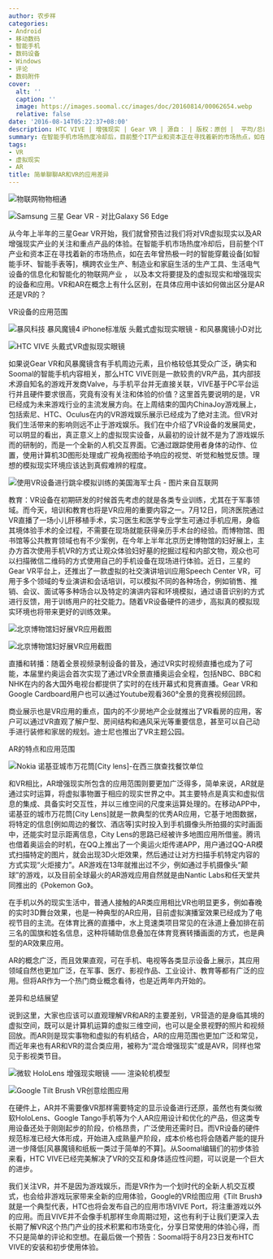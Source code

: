 ```yaml
---
author: 农步祥
categories:
- Android
- 移动数码
- 智能手机
- 数码设备
- Windows
- 评论
- 数码附件
cover:
  alt: ''
  caption: ''
  image: https://images.soomal.cc/images/doc/20160814/00062654.webp
  relative: false
date: '2016-08-14T05:22:37+08:00'
description: HTC VIVE | 增强现实 | Gear VR | 源自： | 版权：原创 |  平均/总评分：08.20/41
summary: 在智能手机市场热度冷却后，目前整个IT产业和资本正在寻找着新的市场热点，如在去年曾热极一时的智能穿戴设备、目前物联网产业、以及本文将要提及的虚拟现实和增强现实的设备和应用。VR和AR在概念上有什么区别，在具体应用中该如何做出区分是AR还是VR的？
tags:
- VR
- 虚拟现实
- AR
title: 简单聊聊AR和VR的应用差异
---
```


![物联网物物相通](https://images.soomal.cc/images/doc/20160629/00061658_01.webp)



![Samsung 三星 Gear VR - 对比Galaxy S6 Edge](https://images.soomal.cc/images/doc/20160402/00059584_01.webp)



从今年上半年的三星Gear VR开始，我们就曾预告过我们将对VR虚拟现实以及AR增强现实产业的关注和重点产品的体验。在智能手机市场热度冷却后，目前整个IT产业和资本正在寻找着新的市场热点，如在去年曾热极一时的智能穿戴设备[如智能手环、智能手表等]，横跨农业生产、制造业和家庭生活的生产工具、生活电气设备的信息化和智能化的物联网产业  ， 
   以及本文将要提及的虚拟现实和增强现实的设备和应用。VR和AR在概念上有什么区别，在具体应用中该如何做出区分是AR还是VR的？



VR设备的应用范围



![暴风科技 暴风魔镜4 iPhone标准版 头戴式虚拟现实眼镜 - 和风暴魔镜小D对比](https://images.soomal.cc/images/doc/20160609/00061191_01.webp)



![HTC VIVE 头戴式VR虚拟现实眼镜](https://images.soomal.cc/images/doc/20160808/00062480_01.webp)



如果说Gear VR和风暴魔镜含有手机周边元素，且价格较低其受众广泛，确实和Soomal的智能手机内容相关，那么HTC VIVE则是一款较贵的VR产品，其内部技术源自知名的游戏开发商Valve，与手机平台并无直接关联，VIVE基于PC平台运行并且硬件要求很高，究竟有没有关注和体验的价值？这里首先要说明的是，VR已经成为未来游戏行业的主流发展方向。在上周结束的国内ChinaJoy游戏展上，包括索尼、HTC、Oculus在内的VR游戏娱乐展示已经成为了绝对主流。但VR对我们生活带来的影响则远不止于游戏娱乐。我们在中介绍了VR设备的发展简史，可以明显的看出，真正意义上的虚拟现实设备，从最初的设计就不是为了游戏娱乐而的研制的，而是一个全新的人机交互界面。它通过跟踪使用者身体的动作、位置，使用计算机3D图形处理或广视角视图给予响应的视觉、听觉和触觉反馈。理想的模拟现实环境应该达到真假难辨的程度。



![使用VR设备进行跳伞模拟训练的美国海军士兵 - 图片来自互联网](https://images.soomal.cc/images/doc/20160613/00061271_01.webp)



教育：VR设备在初期研发的时候首先考虑的就是各类专业训练，尤其在于军事领域。而今天，培训和教育也将是VR应用的重要内容之一。7月12日，同济医院通过VR直播了一场小儿肝移植手术，实习医生和医学专业学生可通过手机应用，身临其境体验手术的全过程，不需要在现场就能获得亲历手术台的经验。而博物馆、图书馆等公共教育领域也有不少案例，在今年上半年北京历史博物馆的妇好展上，主办方首次使用手机VR的方式让观众体验妇好墓的挖掘过程和内部文物，观众也可以扫描微信二维码的方式使用自己的手机设备在现场进行体验。近日，三星的Gear VR平台上，还推出了一款虚拟的社交演讲培训应用Speech Center VR，可用于多个领域的专业演讲和会话培训，可以模拟不同的各种场合，例如销售、推销、会议、面试等多种场合以及特定的演讲内容和环境模拟，通过语音识别的方式进行反馈，用于训练用户的社交能力。随着VR设备硬件的进步，高拟真的模拟现实环境也将带来更好的训练效果。



![北京博物馆妇好展VR应用截图](https://images.soomal.cc/images/doc/20160814/00062652_01.webp)



![北京博物馆妇好展VR应用截图](https://images.soomal.cc/images/doc/20160814/00062653_01.webp)



直播和转播：随着全景视频录制设备的普及，通过VR实时视频直播也成为了可能，本届里约奥运会首次实现了通过VR全景直播奥运会全程，包括NBC、BBC和NHK在内的各大国外电视台都提供了实时的在线开幕式和竞赛直播。Gear VR和Google Cardboard用户也可以通过Youtube观看360°全景的竞赛视频回顾。



商业展示也是VR应用的重点，国内的不少房地产企业就推出了VR看房的应用，客户可以通过VR直观了解户型、房间结构和通风采光等重要信息，甚至可以自己动手进行装修和家居的规划。迪士尼也推出了VR主题公园。



AR的特点和应用范围



![Nokia 诺基亚城市万花筒[City lens]-在西三旗查找餐饮单位](https://images.soomal.cc/images/doc/20121020/00023671_01.webp)



和VR相比，AR增强现实所包含的应用范围则要更加广泛得多，简单来说，AR就是通过实时运算，将虚拟事物置于相应的现实世界之中。其主要特点是真实和虚拟信息的集成、具备实时交互性，并以三维空间的尺度来运算处理的。在移动APP中，诺基亚的城市万花筒[City Lens]就是一款典型的优秀AR应用，它基于地图数据，将特定的信息[例如周边的餐饮、酒店等]实时投入到手机摄像头所拍摄的实时画面中，还能实时显示距离信息，City Lens的思路已经被许多地图应用所借鉴。腾讯也借着奥运会的时机，在QQ上推出了一个奥运火炬传递APP，用户通过QQ-AR模式扫描特定的图片，就会出现3D火炬效果，然后通过让对方扫描手机特定内容的方式实现“火炬接力”。AR游戏在13年就推出过不少，例如通过手机摄像头“颠球”的游戏，以及目前全球最火的AR游戏应用自然就是由Nantic Labs和任天堂共同推出的《Pokemon Go》。



在手机以外的现实生活中，普通人接触的AR类应用相比VR也明显更多，例如春晚的实时3D舞台效果，也是一种典型的AR应用，目前虚拟演播室效果已经成为了电视节目的主流。在体育比赛的直播中，水上竞速类项目常见的在泳道上叠加排在前三名的国旗和姓名信息，这种将辅助信息叠加在体育竞赛转播画面的方式，也是典型的AR效果应用。



AR的概念广泛，而且效果直观，可在手机、电视等各类显示设备上展示，其应用领域自然也更加广泛，在军事、医疗、影视作品、工业设计、教育等都有广泛的应用。但将AR作为一个热门商业概念看待，也是近两年内开始的。



差异和总结展望



说到这里，大家也应该可以直观理解VR和AR的主要差别，VR营造的是身临其境的虚拟空间，既可以是计算机运算的虚拟三维空间，也可以是全景视野的照片和视频回放。而AR则是现实事物和虚拟的有机结合，AR的应用范围也更加广泛和常见，而近年来也有AR和VR的混合类应用，被称为“混合增强现实”或是AVR，同样也常见于影视类节目。



![微软 HoloLens 增强现实眼镜 ―― 渲染轮机模型](https://images.soomal.cc/images/doc/20160725/00062149_01.webp)



![Google Tilt Brush VR创意绘图应用](https://images.soomal.cc/images/doc/20160613/00061273_01.webp)



在硬件上，AR并不需要像VR那样需要特定的显示设备进行还原，虽然也有类似微软HoloLens、Google Tango手机等为个人AR应用设计和优化的产品，但这类专用设备还处于刚刚起步的阶段，价格昂贵，广泛使用还需时日。而VR设备的硬件规范标准已经大体形成，开始进入成熟量产阶段，成本价格也将会随着产能的提升进一步降低[风暴魔镜和纸板一类过于简单的不算]。从Soomal编辑们的初步体验来看，HTC VIVE已经完美解决了VR的交互和身体适应性问题，可以说是一个巨大的进步。



我们关注VR，并不是因为游戏娱乐，而是VR作为一个划时代的全新人机交互模式，也会给非游戏玩家带来全新的应用体验，Google的VR绘图应用《Tilt Brush》就是一个典型代表，HTC也将会发布自己的应用市场VIVE Port，将注重游戏以外的应用。而且VIVE并不会像手机那样生命周期过短，这也有利于让我们更深入去长期了解VR这个热门产业的技术积累和市场变化，分享日常使用的体验心得，而不只是简单的评论和空想。在最后做一个预告：Soomal将于8月23日发布HTC VIVE的安装和初步使用体验。